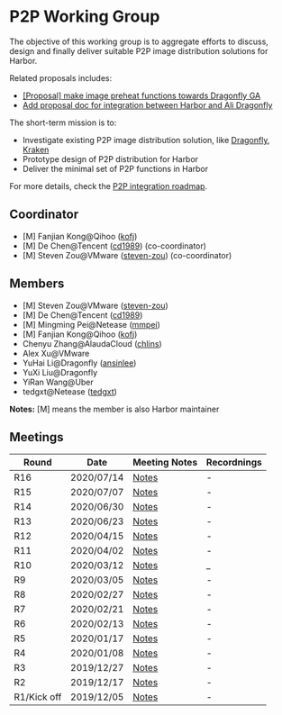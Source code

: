 # P2P Working Group

The objective of this working group is to aggregate efforts to discuss, design and finally deliver suitable P2P image distribution solutions for Harbor.

Related proposals includes:

- [[Proposal] make image preheat functions towards Dragonfly GA](https://github.com/goharbor/harbor/issues/7722)
- [Add proposal doc for integration between Harbor and Ali Dragonfly](https://github.com/goharbor/community/pull/13)

The short-term mission is to:

- Investigate existing P2P image distribution solution, like [Dragonfly](https://github.com/dragonflyoss/Dragonfly), [Kraken](https://github.com/uber/kraken)
- Prototype design of P2P distribution for Harbor
- Deliver the minimal set of P2P functions in Harbor

For more details, check the [P2P integration roadmap](https://docs.google.com/document/d/1Lc54kMXRi23dU_TDIljxEcmuN_gux6dqp6Rur7mCess/edit?usp=sharing).

## Coordinator
* [M] Fanjian Kong@Qihoo ([kofj](https://github.com/kofj))
* [M] De Chen@Tencent ([cd1989](https://github.com/cd1989)) (co-coordinator)
* [M] Steven Zou@VMware ([steven-zou](https://github.com/steven-zou)) (co-coordinator)

## Members

* [M] Steven Zou@VMware ([steven-zou](https://github.com/steven-zou))
* [M] De Chen@Tencent ([cd1989](https://github.com/cd1989))
* [M] Mingming Pei@Netease ([mmpei](https://github.com/mmpei))
* [M] Fanjian Kong@Qihoo ([kofj](https://github.com/kofj))
* Chenyu Zhang@AlaudaCloud ([chlins](https://github.com/chlins))
* Alex Xu@VMware
* YuHai Li@Dragonfly ([ansinlee](https://github.com/ansinlee))
* YuXi Liu@Dragonfly
* YiRan Wang@Uber
* tedgxt@Netease ([tedgxt](https://github.com/tedgxt))

**Notes:** [M] means the member is also Harbor maintainer

## Meetings

|  Round | Date | Meeting Notes | Recordnings |
|--------|------|---------------|-------------|
| R16 | 2020/07/14 | [Notes](https://docs.google.com/document/d/1aiWRGNYdvbBw8YhBzwzL9M5yYPnYQLIP4ELm7hhZgZg/edit?usp=sharing) | - |
| R15 | 2020/07/07 | [Notes](https://docs.google.com/document/d/1lQSqVNiDhontnrwqMsRj4Dk1ZfnJK8ulDKKotbAjZTU/edit?usp=sharing) | - |
| R14 | 2020/06/30 | [Notes](https://docs.google.com/document/d/1gkgT97O_l-ncso82grUhz_0FNAXH-LFuigI7-mWjZms/edit?usp=sharing) | - |
| R13 | 2020/06/23 | [Notes](https://docs.google.com/document/d/1Y5vO7gIDgAk7DPo0Ezr-t2DSlFo6EoT6-xdHIFtDZlc/edit?usp=sharing) | - |
| R12 | 2020/04/15 | [Notes](https://docs.google.com/document/d/1AEapk2CIrfZJDj6p1kH3kV3mUuQWFi452paGNrYRg-g/edit?usp=sharing) | - |
| R11 | 2020/04/02 | [Notes](https://docs.google.com/document/d/1m6SeRP_zNnWO5Iyqk-4mG_MGjBdP7x58q2Aiks_5SxY/edit?usp=sharing) | - |
| R10 | 2020/03/12 | [Notes](https://docs.google.com/document/d/1jJqGGqvnDA-SZC2CaHNqQ8caifL6fxl7sGrMGjRN53o/edit?usp=sharing) | _ |
| R9 | 2020/03/05 | [Notes](https://docs.google.com/document/d/1vtmqxIDR-2EJ_4Kx_Kyg1YXvUu32Z8wku1miUvid5Rc/edit?usp=sharing) | - |
| R8 | 2020/02/27 | [Notes](https://docs.google.com/document/d/1RKwO5Mqc-qbhv8yH-7WQnjD_OLprBiFtuQNXYbqr9hI/edit?usp=sharing) | - |
| R7 | 2020/02/21 | [Notes](https://docs.google.com/document/d/1AFC2TW5yyW3wWQJrpabt2Pi4OjBH2Mr-I2ROyt746e8/edit?usp=sharing) | - |
| R6 | 2020/02/13 | [Notes](https://docs.google.com/document/d/1CGz2rnmx0g8YXkbI4C5uTb9bSfUsup94wGUFcni0w1M/edit?usp=sharing) | - |
| R5 | 2020/01/17 | [Notes](https://docs.google.com/document/d/1ltUOG42GsDnGpx0lrmhCOjkUOJGsrQy3B1_H_8TZwTg/edit?usp=sharing) | - |
| R4 | 2020/01/08 | [Notes](https://docs.google.com/document/d/1f2SvLclRTb4nHD2kz3tk1T-3PUiJeTW2bmHb8SkExmc/edit?usp=sharing)| - |
| R3 | 2019/12/27 | [Notes](https://docs.google.com/document/d/14prZGVqWodXnxoKKCOJHwd7ziwzJwtJW_oSa4FZRc6I/edit?usp=sharing) | - |
| R2 | 2019/12/17 | [Notes](https://docs.google.com/document/d/1iefPjzcCvX8k1cA1pSm0JWgDZwfnXUOy-fbKuzY81RM/edit?usp=sharing) | - |
| R1/Kick off | 2019/12/05 | [Notes](https://docs.google.com/document/d/1M_zJj8biOZm6fWj2O3N7I8k-E1hwVo1DbvOm-v1gVWE/edit?usp=sharing) | - |
